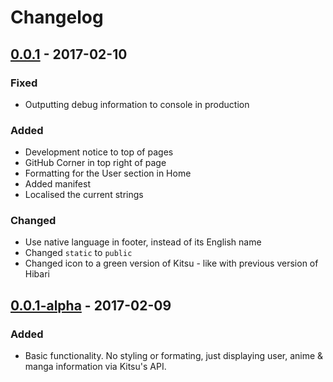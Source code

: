 # Changelog

## [0.0.1] - 2017-02-10
### Fixed
- Outputting debug information to console in production
### Added
- Development notice to top of pages
- GitHub Corner in top right of page
- Formatting for the User section in Home
- Added manifest
- Localised the current strings
### Changed
- Use native language in footer, instead of its English name
- Changed `static` to `public`
- Changed icon to a green version of Kitsu - like with previous version of Hibari

## [0.0.1-alpha] - 2017-02-09
### Added
- Basic functionality. No styling or formating, just displaying user, anime & manga information via
Kitsu's API.

[0.0.1]:https://github.com/wopian/hibari/compare/0.0.1-alpha...0.0.1
[0.0.1-alpha]:https://github.com/wopian/hibari/compare/ac9bd7571d3059482f5868b7419e2ff327aa803c...0.0.1-alpha
